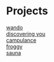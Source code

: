 # Projects

<div class="portfolio-grid">
    <a href="/site/wando" class="portfolio-item"><div></div>wando</a>
    <a href="/site/discoveringyou" class="portfolio-item"><div></div>discovering you</a>
    <a href="/site/campulance" class="portfolio-item"><div></div>campulance</a>
    <a href="/site/froggy" class="portfolio-item"><div></div>froggy</a>
    <a href="/site/sauna2021" class="portfolio-item"><div></div>sauna</a>
    <!-- <a class="portfolio-item">test</a>
    <a class="portfolio-item">test</a>
    <a class="portfolio-item">test</a>
    <a class="portfolio-item">test</a>
    <a class="portfolio-item">test</a> -->

</div>